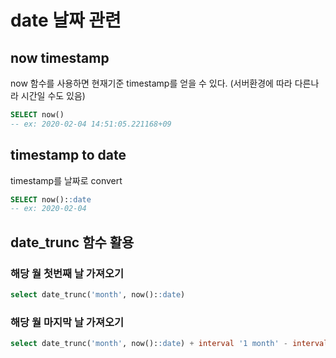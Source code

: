 # date 날짜 관련

## now timestamp
now 함수를 사용하면 현재기준 timestamp를 얻을 수 있다. (서버환경에 따라 다른나라 시간일 수도 있음)

``` sql
SELECT now()
-- ex: 2020-02-04 14:51:05.221168+09
```

## timestamp to date 
timestamp를 날짜로 convert

``` sql
SELECT now()::date
-- ex: 2020-02-04
```

## date_trunc 함수 활용

### 해당 월 첫번째 날 가져오기 

``` sql
select date_trunc('month', now()::date)
```

### 해당 월 마지막 날 가져오기 

``` sql
select date_trunc('month', now()::date) + interval '1 month' - interval '1 day'
```